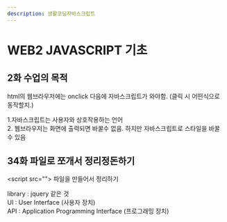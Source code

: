 ```yaml
---
description: 생활코딩자바스크립트
---
```


# WEB2 JAVASCRIPT 기초

## 2화 수업의 목적  

  
html의 웹브라우저에는 onclick 다음에 자바스크립트가 와야함. \(클릭 시 어떤식으로 동작할지.\)  
  
1.자바스크립트는 사용자와 상호작용하는 언어  
2. 웹브라우저는 화면에 출력되면 바꿀수 없음. 하지만 자바스크립트로 스타일을 바꿀 수 있음

## 34화 파일로 쪼개서 정리정돈하기

  
&lt;script src=""&gt; 파일을 만들어서 정리하기  
  
library : jquery 같은 것   
UI : User Interface \(사용자 장치\)  
API : Application Programming Interface \(프로그래밍 장치\)

